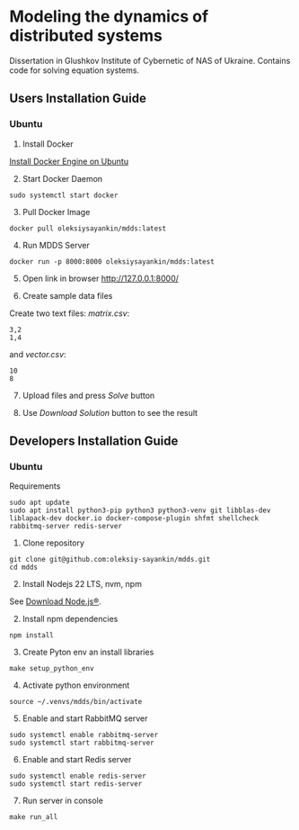 <!-- 
Copyright (c) 2025 Oleksiy Oleksandrovych Sayankin. All Rights Reserved.
Refer to the LICENSE file in the root directory for full license details.
-->

# Modeling the dynamics of distributed systems

Dissertation in Glushkov Institute of Cybernetic of NAS of Ukraine. Contains code for solving equation systems.

## Users Installation Guide

### Ubuntu

1. Install Docker 

[Install Docker Engine on Ubuntu](https://docs.docker.com/engine/install/ubuntu/)

2. Start Docker Daemon
```
sudo systemctl start docker
```

3. Pull Docker Image

```
docker pull oleksiysayankin/mdds:latest
```
4. Run MDDS Server
```
docker run -p 8000:8000 oleksiysayankin/mdds:latest
```
5. Open link in browser http://127.0.0.1:8000/

6. Create sample data files

Create two text files: _matrix.csv_:

```
3,2
1,4
```

and _vector.csv_:

``` 
10
8
```

7. Upload files and press _Solve_ button

8. Use _Download Solution_ button to see the result

## Developers Installation Guide

### Ubuntu

Requirements

```
sudo apt update
sudo apt install python3-pip python3 python3-venv git libblas-dev liblapack-dev docker.io docker-compose-plugin shfmt shellcheck rabbitmq-server redis-server
```

1. Clone repository

```
git clone git@github.com:oleksiy-sayankin/mdds.git
cd mdds
```

2. Install Nodejs 22 LTS, nvm, npm

See [Download Node.js®](https://nodejs.org/en/download).


2. Install npm dependencies

```
npm install
```

3. Create Pyton env an install libraries

```
make setup_python_env
```

4. Activate python environment
```
source ~/.venvs/mdds/bin/activate
```

5. Enable and start RabbitMQ server
``` 
sudo systemctl enable rabbitmq-server
sudo systemctl start rabbitmq-server
```

6. Enable and start Redis server
``` 
sudo systemctl enable redis-server
sudo systemctl start redis-server
```

7. Run server in console

```
make run_all
```